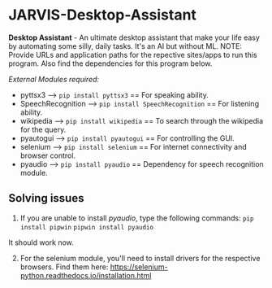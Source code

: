 # JARVIS-Desktop-Assistant
**Desktop Assistant** - An ultimate desktop assistant that make your life easy by automating some silly, daily tasks. It's an AI but without ML. 
NOTE: Provide URLs and application paths for the repective sites/apps to run this program. Also find the dependencies for this program below.

*External Modules required:*
- pyttsx3 --> ```pip install pyttsx3``` == For speaking ability.
- SpeechRecognition --> ```pip install SpeechRecognition``` == For listening ability.
- wikipedia --> ```pip install wikipedia``` == To search through the wikipedia for the query.
- pyautogui --> ```pip install pyautogui``` == For controlling the GUI.
- selenium --> ```pip install selenium``` == For internet connectivity and browser control.
- pyaudio --> ```pip install pyaudio``` == Dependency for speech recognition module.

## Solving issues
1. If you are unable to install *pyaudio*, type the following commands:
```pip install pipwin```
```pipwin install pyaudio```

It should work now.


2. For the selenium module, you'll need to install drivers for the respective browsers.
Find them here: https://selenium-python.readthedocs.io/installation.html
